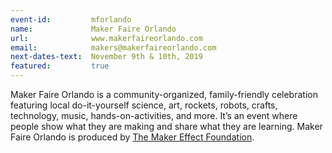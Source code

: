 ```yaml
---
event-id:         mforlando
name:             Maker Faire Orlando 
url:              www.makerfaireorlando.com
email:            makers@makerfaireorlando.com
next-dates-text:  November 9th & 10th, 2019
featured:         true
---
```


Maker Faire Orlando is a community-organized, family-friendly celebration featuring local do-it-yourself science, art, rockets, robots, crafts, technology, music, hands-on-activities, and more. It’s an event where people show what they are making and share what they are learning. Maker Faire Orlando is produced by [The Maker Effect Foundation](www.themakereffect.org).

